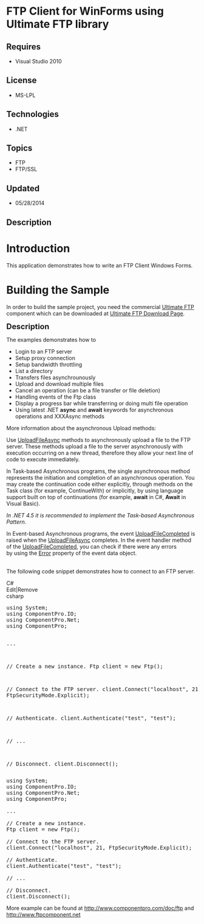 # FTP Client for WinForms using Ultimate FTP library
## Requires
- Visual Studio 2010
## License
- MS-LPL
## Technologies
- .NET
## Topics
- FTP
- FTP/SSL
## Updated
- 05/28/2014
## Description

<h1>Introduction</h1>
<p>This application demonstrates how to write an FTP Client Windows Forms<em>.<br>
</em></p>
<h1><span>Building the Sample</span></h1>
<p>In order to build the sample project, you need the commercial <a href="http://www.componentpro.com/ftp.net/">
Ultimate FTP</a> component which can be downloaded at <a href="http://www.componentpro.com/download/?name=UltimateFtp">
Ultimate FTP Download Page</a>.</p>
<p><span style="font-size:20px; font-weight:bold">Description</span></p>
<p>The examples demonstrates how to</p>
<ul>
<li>Login to an FTP server </li><li>Setup proxy connection </li><li>Setup bandwidth throttling </li><li>List a directory </li><li>Transfers files asynchrounously </li><li>Upload and download multiple files </li><li>Cancel an operation (can be a file transfer or file deletion) </li><li>Handling events of the Ftp class </li><li>Display a progress bar while transferring or doing multi file operation </li><li>Using latest .NET <strong>async</strong> and <strong>await</strong> keywords for asynchronous operations and XXXAsync methods
</li></ul>
<p>More information about the asynchronous Upload methods:</p>
<p>Use <a href="http://www.componentpro.com/doc/ftp/ComponentPro.Net.Ftp.UploadFileAsync.htm">
UploadFileAsync</a> methods to asynchronously&nbsp;upload a file&nbsp;to&nbsp;the&nbsp;FTP server. These methods&nbsp;upload a file&nbsp;to&nbsp;the&nbsp;server&nbsp;asynchronously with execution occurring on a new thread, therefore they allow your next line
 of code to execute immediately.</p>
<p>In Task-based Asynchronous programs, the single asynchronous method represents the initiation and completion of an asynchronous operation.&nbsp;You may create the continuation code either explicitly, through methods on the Task class (for example, ContinueWith)
 or implicitly, by using language support built on top of continuations (for example,
<strong>await</strong> in C#, <strong>Await</strong> in Visual Basic).</p>
<p><em>In .NET 4.5 it is recommended to implement the Task-based Asynchronous Pattern.</em></p>
<p>In Event-based Asynchronous programs, the event <a href="http://www.componentpro.com/doc/ftp/ComponentPro.Net.Ftp.UploadFileCompleted.htm">
UploadFileCompleted</a> is raised when the <a href="http://www.componentpro.com/doc/ftp/ComponentPro.Net.Ftp.UploadFileAsync.htm">
UploadFileAsync</a> completes. In the event handler method of the <a href="http://www.componentpro.com/doc/ftp/ComponentPro.Net.Ftp.UploadFileCompleted.htm">
UploadFileCompleted</a>, you can check if there were any errors by&nbsp;using the&nbsp;<a href="http://msdn.microsoft.com/en-us/library/system.componentmodel.asynccompletedeventargs.error">Error</a> property of the event data object.</p>
<p><br>
The following code snippet demonstrates how to connect to an FTP server.</p>
<div class="scriptcode">
<div class="pluginEditHolder" pluginCommand="mceScriptCode">
<div class="title"><span>C#</span></div>
<div class="pluginLinkHolder"><span class="pluginEditHolderLink">Edit</span>|<span class="pluginRemoveHolderLink">Remove</span></div>
<span class="hidden">csharp</span>
<pre class="hidden">using System;
using ComponentPro.IO;
using ComponentPro.Net;
using ComponentPro;

...

// Create a new instance.
Ftp client = new Ftp();

// Connect to the FTP server.
client.Connect(&quot;localhost&quot;, 21, FtpSecurityMode.Explicit);

// Authenticate.
client.Authenticate(&quot;test&quot;, &quot;test&quot;);

// ...

// Disconnect.
client.Disconnect();</pre>
<div class="preview">
<pre class="csharp"><span class="cs__keyword">using</span>&nbsp;System;&nbsp;
<span class="cs__keyword">using</span>&nbsp;ComponentPro.IO;&nbsp;
<span class="cs__keyword">using</span>&nbsp;ComponentPro.Net;&nbsp;
<span class="cs__keyword">using</span>&nbsp;ComponentPro;&nbsp;
&nbsp;
...&nbsp;
&nbsp;
<span class="cs__com">//&nbsp;Create&nbsp;a&nbsp;new&nbsp;instance.</span>&nbsp;
Ftp&nbsp;client&nbsp;=&nbsp;<span class="cs__keyword">new</span>&nbsp;Ftp();&nbsp;
&nbsp;
<span class="cs__com">//&nbsp;Connect&nbsp;to&nbsp;the&nbsp;FTP&nbsp;server.</span>&nbsp;
client.Connect(<span class="cs__string">&quot;localhost&quot;</span>,&nbsp;<span class="cs__number">21</span>,&nbsp;FtpSecurityMode.Explicit);&nbsp;
&nbsp;
<span class="cs__com">//&nbsp;Authenticate.</span>&nbsp;
client.Authenticate(<span class="cs__string">&quot;test&quot;</span>,&nbsp;<span class="cs__string">&quot;test&quot;</span>);&nbsp;
&nbsp;
<span class="cs__com">//&nbsp;...</span>&nbsp;
&nbsp;
<span class="cs__com">//&nbsp;Disconnect.</span>&nbsp;
client.Disconnect();</pre>
</div>
</div>
</div>
<p>More example can be found at <a href="http://www.componentpro.com/doc/ftp">http://www.componentpro.com/doc/ftp</a> and
<a href="http://www.ftpcomponent.net">http://www.ftpcomponent.net</a></p>
